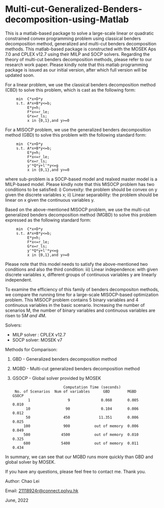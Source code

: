 # Multi-cut-Generalized-Benders-decomposition-using-Matlab
This is a matlab-based package to solve a large-scale linear or quadratic constrained convex programming problem using classical benders decomposition method, generalized and multi-cut benders decomposition methods. This matlab-based package is constructed with the MOSEK Aps 7.0 and CPLEX v12.7 using their MILP and SOCP solvers. Regarding the theory of multi-cut benders decomposition methods, please refer to our research work paper. Please kindly note that this matlab programming package is issued as our initial version, after which full version will be updated soon. 

For a linear problem, we use the classical benders decomposition method (CBD) to solve this problem, which is cast as the following form:

         min  C*x+D*y
         s.t. A*x+B*y<=b; 
              E*y=h;
              F*x<=r_le;
              G*x=r_ls;
              x in {0,1},and y>=0
              
For a MISOCP problem, we use the generalized benders decomposition method (GBD) to solve this problem with the following standard form:

         min  C*x+D*y
         s.t. A*x+B*y<=b; 
              E*y=h;
              F*x<=r_le;
              G*x=r_ls;
              y'*Q*y+l'*y<=g
              x in {0,1},and y>=0
              
where sub-problem is a SOCP-based model and realxed master model is a MILP-based model. Please kindly note that this MISOCP problem has two conditions to be satisfied: i) Convexity: the problem should be convex on y given the discrete variables x; ii) Linear separability: the problem should be linear on x given the continuous variables y.

Based on the above-mentioned MISOCP problem, we use the multi-cut generalized benders decomposition method (MGBD) to solve this problem expressed as the following standard form:

         min  C*x+D*y
         s.t. A*x+B*y<=b; 
              E*y=h;
              F*x<=r_le;
              G*x=r_ls;
              y'*Q*y+l'*y<=g
              x in {0,1},and y>=0

Please note that this model needs to satisfy the above-mentioned two conditions and also the third condition: iii) Linear independence: with given discrete variables x, different groups of continuous variables y are linearly independent.

To examine the efficiency of this family of benders decompositon methods, we compare the running time for a large-scale MISOCP-based optimization problem. This MISOCP problem contains 5 binary variables and 4 continuous variables in the basic scenario. Increasing the number of scenarios M, the number of binary variables and continuous variables are risen to 5*M and 4*M. 

Solvers:
- MILP solver : CPLEX v12.7
- SOCP solver: MOSEK v7

Methods for Comparison:
1. GBD - Generalized benders decomposition method
2. MGBD - Multi-cut generalized benders decomposition method
3. GSOCP - Global solver provided by MOSEK


                              Computation Time (seconds)
        No. of Scenarios  Num of variables      GBD        MGBD       GSOCP         
              1                 9              0.060       0.005      0.010
             10                90              0.104       0.006      0.012
             50               450             11.351       0.006      0.025
            100               900           out of memory  0.006      0.049
            500              4500           out of memory  0.010      0.325
            600              5400           out of memory  0.011      0.434

In summary, we can see that our MGBD runs more quickly than GBD and global solver by MOSEK. 
 
If you have any questions, please feel free to contact me. Thank you.

Author: Chao Lei

Email: 21118924r@connect.polyu.hk 

June, 2022
